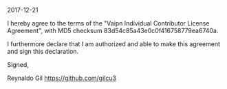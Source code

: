 2017-12-21

I hereby agree to the terms of the "Vaipn Individual Contributor License Agreement", with MD5 checksum 83d54c85a43e0c0f416758779ea6740a.

I furthermore declare that I am authorized and able to make this agreement and sign this declaration.

Signed,

Reynaldo Gil https://github.com/gilcu3
